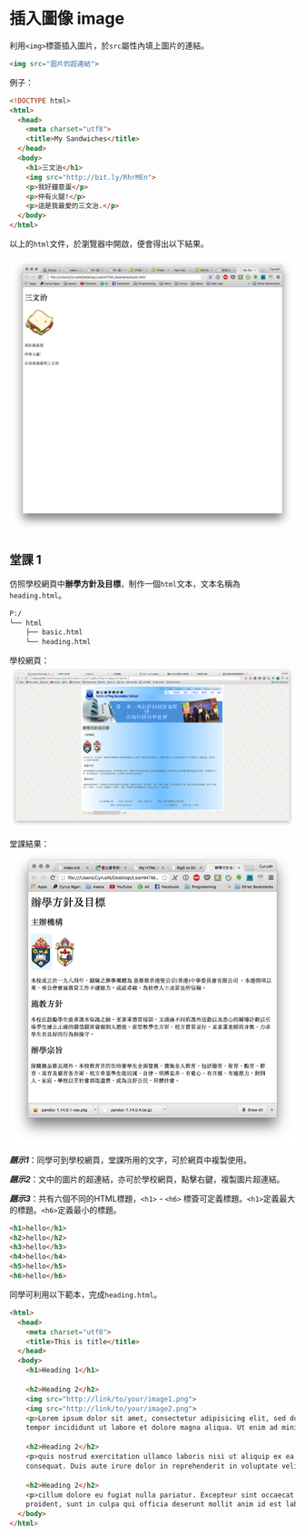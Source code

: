 # 插入圖像 image
利用`<img>`標簽插入圖片，於`src`屬性內填上圖片的連結。

```html
<img src="圖片的超連結">
```

例子：

``` html
<!DOCTYPE html>
<html>
  <head>
    <meta charset="utf8">
    <title>My Sandwiches</title>
  </head>
  <body>
    <h1>三文治</h1>
    <img src="http://bit.ly/RhrMEn">
    <p>我好鐘意蛋</p>
    <p>仲有火腿!</p>
    <p>這是我最愛的三文治.</p>
  </body>
</html>
```

以上的`html`文件，於瀏覽器中開啟，便會得出以下結果。

![image01](./image/image01.png)

## 堂課 1
仿照學校網頁中**辦學方針及目標**，制作一個`html`文本，文本名稱為 `heading.html`。

``` txt
P:/
└── html
    ├── basic.html
    └── heading.html
```

學校網頁：
![heading01](./image/heading01.png)

堂課結果：
![heading02](./image/heading02.png)

***題示1***：同學可到學校網頁，堂課所用的文字，可於網頁中複製使用。

***題示2***：文中的圖片的超連結，亦可於學校網頁，點擊右鍵，複製圖片超連結。

***題示3***：共有六個不同的HTML標題，`<h1>` - `<h6>` 標簽可定義標題。`<h1>`定義最大的標題。`<h6>`定義最小的標題。

``` html
<h1>hello</h1>
<h2>hello</h2>
<h3>hello</h3>
<h4>hello</h4>
<h5>hello</h5>
<h6>hello</h6>
```

同學可利用以下範本，完成`heading.html`。

```html
<html>
  <head>
    <meta charset="utf8">
    <title>This is title</title>
  </head>
  <body>
    <h1>Heading 1</h1>

    <h2>Heading 2</h2>
    <img src="http://link/to/your/image1.png">
    <img src="http://link/to/your/image2.png">
    <p>Lorem ipsum dolor sit amet, consectetur adipisicing elit, sed do eiusmod
    tempor incididunt ut labore et dolore magna aliqua. Ut enim ad minim veniam</p>

    <h2>Heading 2</h2>
    <p>quis nostrud exercitation ullamco laboris nisi ut aliquip ex ea commodo
    consequat. Duis aute irure dolor in reprehenderit in voluptate velit esse.</p>

    <h2>Heading 2</h2>
    <p>cillum dolore eu fugiat nulla pariatur. Excepteur sint occaecat cupidatat non
    proident, sunt in culpa qui officia deserunt mollit anim id est laborum.</p>
  </body>
</html>
```
